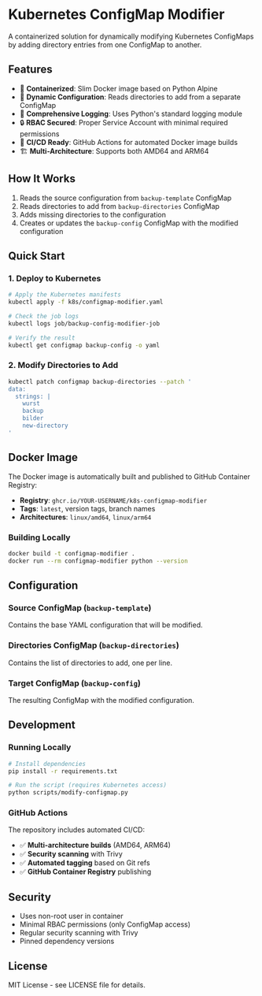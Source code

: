 # Kubernetes ConfigMap Modifier

A containerized solution for dynamically modifying Kubernetes ConfigMaps by adding directory entries from one ConfigMap to another.

## Features

- 🐳 **Containerized**: Slim Docker image based on Python Alpine
- 🔄 **Dynamic Configuration**: Reads directories to add from a separate ConfigMap
- 📝 **Comprehensive Logging**: Uses Python's standard logging module
- 🔒 **RBAC Secured**: Proper Service Account with minimal required permissions
- 🚀 **CI/CD Ready**: GitHub Actions for automated Docker image builds
- 🏗️ **Multi-Architecture**: Supports both AMD64 and ARM64

## How It Works

1. Reads the source configuration from `backup-template` ConfigMap
2. Reads directories to add from `backup-directories` ConfigMap
3. Adds missing directories to the configuration
4. Creates or updates the `backup-config` ConfigMap with the modified configuration

## Quick Start

### 1. Deploy to Kubernetes

```bash
# Apply the Kubernetes manifests
kubectl apply -f k8s/configmap-modifier.yaml

# Check the job logs
kubectl logs job/backup-config-modifier-job

# Verify the result
kubectl get configmap backup-config -o yaml
```

### 2. Modify Directories to Add

```bash
kubectl patch configmap backup-directories --patch '
data:
  strings: |
    wurst
    backup
    bilder
    new-directory
'
```

## Docker Image

The Docker image is automatically built and published to GitHub Container Registry:

- **Registry**: `ghcr.io/YOUR-USERNAME/k8s-configmap-modifier`
- **Tags**: `latest`, version tags, branch names
- **Architectures**: `linux/amd64`, `linux/arm64`

### Building Locally

```bash
docker build -t configmap-modifier .
docker run --rm configmap-modifier python --version
```

## Configuration

### Source ConfigMap (`backup-template`)
Contains the base YAML configuration that will be modified.

### Directories ConfigMap (`backup-directories`)
Contains the list of directories to add, one per line.

### Target ConfigMap (`backup-config`)
The resulting ConfigMap with the modified configuration.

## Development

### Running Locally

```bash
# Install dependencies
pip install -r requirements.txt

# Run the script (requires Kubernetes access)
python scripts/modify-configmap.py
```

### GitHub Actions

The repository includes automated CI/CD:

- ✅ **Multi-architecture builds** (AMD64, ARM64)
- ✅ **Security scanning** with Trivy
- ✅ **Automated tagging** based on Git refs
- ✅ **GitHub Container Registry** publishing

## Security

- Uses non-root user in container
- Minimal RBAC permissions (only ConfigMap access)
- Regular security scanning with Trivy
- Pinned dependency versions

## License

MIT License - see LICENSE file for details.
